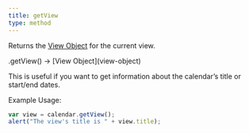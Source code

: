 ```yaml
---
title: getView
type: method
---
```


Returns the [View Object](view-object) for the current view.

<div class='spec' markdown='1'>
.getView() -> [View Object](view-object)
</div>

This is useful if you want to get information about the calendar’s title or start/end dates.

Example Usage:

```js
var view = calendar.getView();
alert("The view's title is " + view.title);
```
